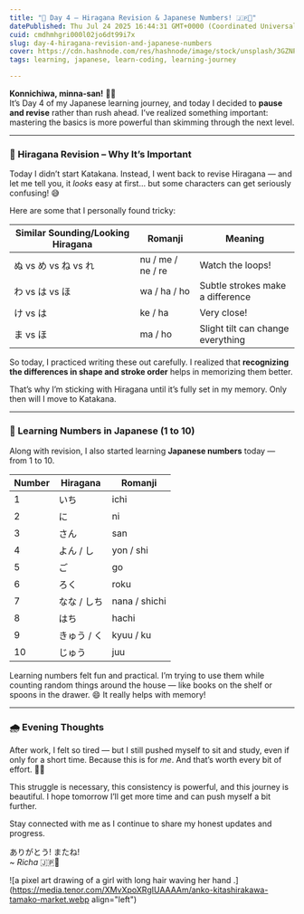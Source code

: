 ```yaml
---
title: "🌸 Day 4 – Hiragana Revision & Japanese Numbers! 🇯🇵🧠"
datePublished: Thu Jul 24 2025 16:44:31 GMT+0000 (Coordinated Universal Time)
cuid: cmdhmhgri000l02jo6dt99i7x
slug: day-4-hiragana-revision-and-japanese-numbers
cover: https://cdn.hashnode.com/res/hashnode/image/stock/unsplash/3GZNPBLImWc/upload/5f24dd5d205ebd6a67f046669308bec8.jpeg
tags: learning, japanese, learn-coding, learning-journey

---
```


**Konnichiwa, minna-san!** 👋✨  
It’s Day 4 of my Japanese learning journey, and today I decided to **pause and revise** rather than rush ahead. I’ve realized something important: mastering the basics is more powerful than skimming through the next level.

---

### 🔁 Hiragana Revision – Why It’s Important

Today I didn’t start Katakana. Instead, I went back to revise Hiragana — and let me tell you, it *looks* easy at first… but some characters can get seriously confusing! 😅

Here are some that I personally found tricky:

| Similar Sounding/Looking Hiragana | Romanji | Meaning |
| --- | --- | --- |
| ぬ vs め vs ね vs れ | nu / me / ne / re | Watch the loops! |
| わ vs は vs ほ | wa / ha / ho | Subtle strokes make a difference |
| け vs は | ke / ha | Very close! |
| ま vs ほ | ma / ho | Slight tilt can change everything |

So today, I practiced writing these out carefully. I realized that **recognizing the differences in shape and stroke order** helps in memorizing them better.

That’s why I’m sticking with Hiragana until it’s fully set in my memory. Only then will I move to Katakana.

---

### 🔢 Learning Numbers in Japanese (1 to 10)

Along with revision, I also started learning **Japanese numbers** today — from 1 to 10.

| Number | Hiragana | Romanji |
| --- | --- | --- |
| 1 | いち | ichi |
| 2 | に | ni |
| 3 | さん | san |
| 4 | よん / し | yon / shi |
| 5 | ご | go |
| 6 | ろく | roku |
| 7 | なな / しち | nana / shichi |
| 8 | はち | hachi |
| 9 | きゅう / く | kyuu / ku |
| 10 | じゅう | juu |

Learning numbers felt fun and practical. I’m trying to use them while counting random things around the house — like books on the shelf or spoons in the drawer. 😄 It really helps with memory!

---

### 🌧️ Evening Thoughts

After work, I felt so tired — but I still pushed myself to sit and study, even if only for a short time. Because this is for *me*. And that’s worth every bit of effort. 💪💖

This struggle is necessary, this consistency is powerful, and this journey is beautiful. I hope tomorrow I’ll get more time and can push myself a bit further.

Stay connected with me as I continue to share my honest updates and progress.

ありがとう! またね!  
~ *Richa* 🇯🇵📖

![a pixel art drawing of a girl with long hair waving her hand .](https://media.tenor.com/XMvXpoXRgIUAAAAm/anko-kitashirakawa-tamako-market.webp align="left")